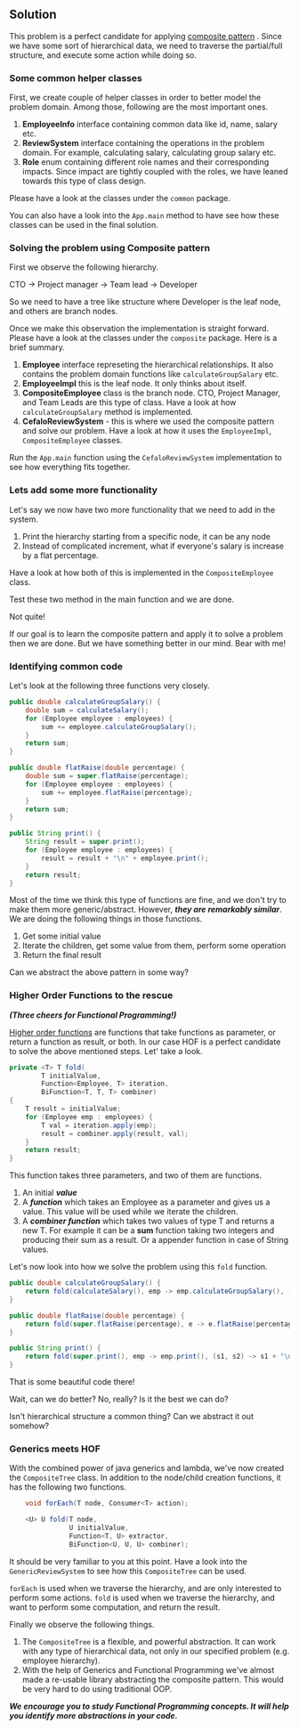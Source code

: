 ## Solution ##
This problem is a perfect candidate for applying [composite pattern](https://en.wikipedia.org/wiki/Composite_pattern) .
Since we have some sort of hierarchical data, we need to traverse the
partial/full structure, and execute some action while doing so.

### Some common helper classes ###
First, we create couple of helper classes in order to better model the problem
domain. Among those, following are the most important ones.

1. **EmployeeInfo** interface containing common data like id, name, salary etc.
2. **ReviewSystem** interface containing the operations in the problem domain.
    For example, calculating salary, calculating group salary etc.
3. **Role** enum containing different role names and their corresponding
    impacts. Since impact are tightly coupled with the roles, we have
    leaned towards this type of class design.

Please have a look at the classes under the ```common``` package.

You can also have a look into the ```App.main``` method to have see
  how these classes can be used in the final solution.


### Solving the problem using Composite pattern ###
First we observe the following hierarchy.

CTO -> Project manager -> Team lead -> Developer

So we need to have a tree like structure where Developer is the leaf node,
and others are branch nodes.

Once we make this observation the implementation is straight forward.
Please have a look at the classes under the ```composite``` package. Here
is a brief summary.

1. **Employee** interface represeting the hierarchical relationships. It
    also contains the problem domain functions like ```calculateGroupSalary``` etc.
2. **EmployeeImpl** this is the leaf node. It only thinks about itself.
3. **CompositeEmployee** class is the branch node. CTO, Project Manager,
    and Team Leads are this type of class. Have a look at how
      ```calculateGroupSalary``` method is implemented.
4. **CefaloReviewSystem** - this is where we used the composite pattern
      and solve our problem. Have a look at how it uses the ```EmployeeImpl```,
      ```CompositeEmployee``` classes.

Run the ```App.main``` function using the ```CefaloReviewSystem```
       implementation to see how everything fits together.


### Lets add some more functionality ###

Let's say we now have two more functionality that we need to add in the system.

1. Print the hierarchy starting from a specific node, it can be any node
2. Instead of complicated increment, what if everyone's salary is increase by
    a flat percentage.

Have a look at how both of this is implemented in the ```CompositeEmployee```
    class.

Test these two method in the main function and we are done.

Not quite!

If our goal is to learn the composite pattern and apply it to solve a
problem then we are done. But we have something better in our mind. Bear with me!

### Identifying common code ###

Let's look at the following three functions very closely.

```java
public double calculateGroupSalary() {
    double sum = calculateSalary();
    for (Employee employee : employees) {
        sum += employee.calculateGroupSalary();
    }
    return sum;
}

public double flatRaise(double percentage) {
    double sum = super.flatRaise(percentage);
    for (Employee employee : employees) {
        sum += employee.flatRaise(percentage);
    }
    return sum;
}

public String print() {
    String result = super.print();
    for (Employee employee : employees) {
        result = result + "\n" + employee.print();
    }
    return result;
}
```


Most of the time we think this type of functions are fine, and we don't
try to make them more generic/abstract. However, ***they are remarkably
similar***. We are doing the following things in those functions.
1. Get some initial value
2. Iterate the children, get some value from them, perform some operation
3. Return the final result

Can we abstract the above pattern in some way?

### Higher Order Functions to the rescue ###
***(Three cheers for Functional Programming!)***

[Higher order functions](https://en.wikipedia.org/wiki/Higher-order_function)
are functions that take functions as parameter, or return a function as result, or both.
 In our case HOF is a perfect candidate to solve the above mentioned
 steps. Let' take a look.

```java
private <T> T fold(
        T initialValue,
        Function<Employee, T> iteration,
        BiFunction<T, T, T> combiner)
{
    T result = initialValue;
    for (Employee emp : employees) {
        T val = iteration.apply(emp);
        result = combiner.apply(result, val);
    }
    return result;
}
```

This function takes three parameters, and two of them are functions.
1. An initial ***value***
2. A ***function*** which takes an Employee as a parameter and gives us a value.
    This value will be used while we iterate the children.
3. A ***combiner function*** which takes two values of type T and returns a new T.
    For example it can be a **sum** function taking two integers and producing
    their sum as a result. Or a appender function in case of String values.

Let's now look into how we solve the problem using this ```fold``` function.

```java
public double calculateGroupSalary() {
    return fold(calculateSalary(), emp -> emp.calculateGroupSalary(), (a, b) -> a + b);
}

public double flatRaise(double percentage) {
    return fold(super.flatRaise(percentage), e -> e.flatRaise(percentage), (a, b) -> a + b);
}

public String print() {
    return fold(super.print(), emp -> emp.print(), (s1, s2) -> s1 + "\n" + s2);
}
```

That is some beautiful code there!

Wait, can we do better? No, really? Is it the best we can do?

Isn't hierarchical structure a common thing? Can we abstract it out somehow?

### Generics meets HOF ###
With the combined power of java generics and lambda, we've now created the
 ```CompositeTree``` class. In addition to the node/child creation functions,
 it has the following two functions.

```java
    void forEach(T node, Consumer<T> action);

    <U> U fold(T node,
               U initialValue,
               Function<T, U> extractor,
               BiFunction<U, U, U> combiner);
 ```

It should be very familiar to you at this point. Have a look into the
```GenericReviewSystem``` to see how this ```CompositeTree``` can be used.

```forEach``` is used when we traverse the hierarchy, and are only interested to perform some actions.
```fold``` is used when we traverse the hierarchy, and want to perform some computation, and return the result.

Finally we observe the following things.
1. The ```CompositeTree``` is a flexible, and powerful abstraction. It can work with any type
 of hierarchical data, not only in our specified problem (e.g. employee hierarchy).
2. With the help of Generics and Functional Programming we've almost made a re-usable
 library abstracting the composite pattern. This would be very hard to do using
 traditional OOP.

***We encourage you to study Functional Programming concepts. It will help you identify
   more abstractions in your code.***